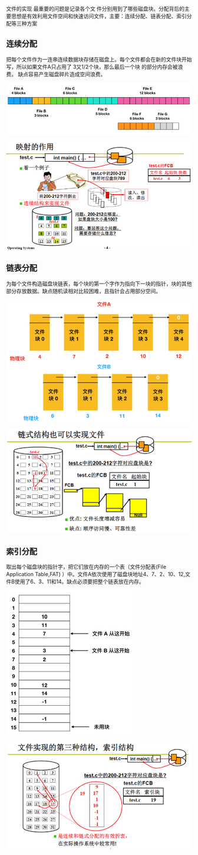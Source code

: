 文件的实现
最重要的问题是记录各个文 件分别用到了哪些磁盘块。分配背后的主要思想是有效利用文件空间和快速访问文件，主要：连续分配、链表分配、索引分配等三种方案

## 连续分配

把每个文件作为一连串连续数据块存储在磁盘上。每个文件都会在新的文件块开始写，所以如果文件A只占用了 3又1/2个块，那么最后一个块 
的部分内存会被浪费。 缺点容易产生磁盘碎片造成空间浪费。

![image-20201204163702898](assets/image-20201204163702898.png)

![image-20201229073148271](assets/image-20201229073148271.png)


## 链表分配

为每个文件构造磁盘块链表，每个块的第一个字作为指向下一块的指针，块的其他部分存放数据。缺点随机读相对比较困难，且指针会占用部分空间。

![image-20201204164833484](assets/image-20201204164833484.png)

![image-20201229073210485](assets/image-20201229073210485.png)

## 索引分配

取出每个磁盘块的指针字，把它们放在内存的一个表（文件分配表(File Application Table,FAT) ）中。文件A依次使用了磁盘块地址4、7、2、10、12,文件B使用了6、3、11和14。缺点必须要把整个链表放在内存。

![image-20201204165429684](assets/image-20201204165429684.png)

![image-20201229073231669](assets/image-20201229073231669.png)

